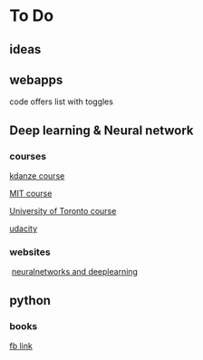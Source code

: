 # To Do
## ideas
## webapps
 code offers list with toggles

## Deep learning & Neural network
### courses
 [kdanze course](https://www.kadenze.com/courses/creative-applications-of-deep-learning-with-tensorflow/info)
 
 [MIT course](http://introtodeeplearning.com/)
 
 [University of Toronto course](https://www.coursera.org/learn/neural-networks)
 
 [udacity](https://classroom.udacity.com/courses/ud730)

### websites

 [neuralnetworks and deeplearning](http://neuralnetworksanddeeplearning.com)


## python 
### books

 [fb link ](https://reactdom.com/blog/python-books)
